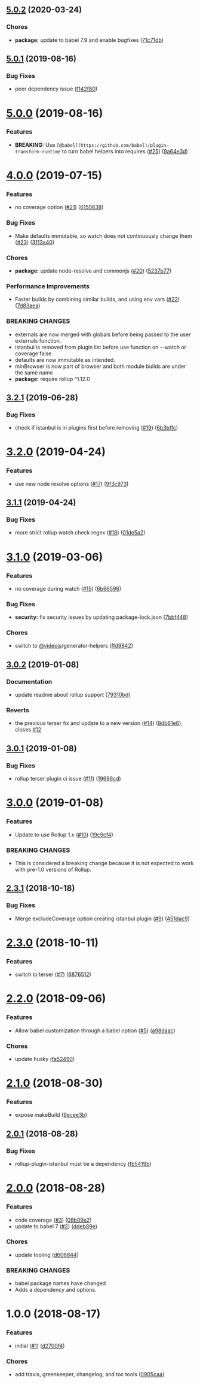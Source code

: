 <a name="5.0.2"></a>
## [5.0.2](https://github.com/videojs/videojs-generate-rollup-config/compare/v5.0.1...v5.0.2) (2020-03-24)

### Chores

* **package:** update to babel 7.9 and enable bugfixes ([71c71db](https://github.com/videojs/videojs-generate-rollup-config/commit/71c71db))

<a name="5.0.1"></a>
## [5.0.1](https://github.com/videojs/videojs-generate-rollup-config/compare/v5.0.0...v5.0.1) (2019-08-16)

### Bug Fixes

* peer dependency issue ([f142f80](https://github.com/videojs/videojs-generate-rollup-config/commit/f142f80))

<a name="5.0.0"></a>
# [5.0.0](https://github.com/videojs/videojs-generate-rollup-config/compare/v4.0.0...v5.0.0) (2019-08-16)

### Features

* **BREAKING:**  Use `[@babel](https://github.com/babel)/plugin-transform-runtime` to turn babel helpers into requires ([#25](https://github.com/videojs/videojs-generate-rollup-config/issues/25)) ([9a64e3d](https://github.com/videojs/videojs-generate-rollup-config/commit/9a64e3d))

<a name="4.0.0"></a>
# [4.0.0](https://github.com/videojs/videojs-generate-rollup-config/compare/v3.2.1...v4.0.0) (2019-07-15)

### Features

* no coverage option ([#21](https://github.com/videojs/videojs-generate-rollup-config/issues/21)) ([6150638](https://github.com/videojs/videojs-generate-rollup-config/commit/6150638))

### Bug Fixes

* Make defaults immutable, so watch does not continuously change them ([#23](https://github.com/videojs/videojs-generate-rollup-config/issues/23)) ([3113a40](https://github.com/videojs/videojs-generate-rollup-config/commit/3113a40))

### Chores

* **package:** update node-resolve and commonjs ([#20](https://github.com/videojs/videojs-generate-rollup-config/issues/20)) ([5237b77](https://github.com/videojs/videojs-generate-rollup-config/commit/5237b77))

### Performance Improvements

* Faster builds by combining similar builds, and using env vars ([#22](https://github.com/videojs/videojs-generate-rollup-config/issues/22)) ([7d83aea](https://github.com/videojs/videojs-generate-rollup-config/commit/7d83aea))


### BREAKING CHANGES

* externals are now merged with globals before being passed to the user externals function.
* istanbul is removed from plugin list before use function on --watch or coverage false
* defaults are now immutable as intended.
* minBrowser is now part of browser and both module
builds are under the same name
* **package:** require rollup ^1.12.0

<a name="3.2.1"></a>
## [3.2.1](https://github.com/videojs/videojs-generate-rollup-config/compare/v3.2.0...v3.2.1) (2019-06-28)

### Bug Fixes

* check if istanbul is in plugins first before removing ([#19](https://github.com/videojs/videojs-generate-rollup-config/issues/19)) ([6b3bffc](https://github.com/videojs/videojs-generate-rollup-config/commit/6b3bffc))

<a name="3.2.0"></a>
# [3.2.0](https://github.com/videojs/videojs-generate-rollup-config/compare/v3.1.1...v3.2.0) (2019-04-24)

### Features

* use new node resolve options ([#17](https://github.com/videojs/videojs-generate-rollup-config/issues/17)) ([9f3c973](https://github.com/videojs/videojs-generate-rollup-config/commit/9f3c973))

<a name="3.1.1"></a>
## [3.1.1](https://github.com/videojs/videojs-generate-rollup-config/compare/v3.1.0...v3.1.1) (2019-04-24)

### Bug Fixes

* more strict rollup watch check regex ([#18](https://github.com/videojs/videojs-generate-rollup-config/issues/18)) ([01de5a2](https://github.com/videojs/videojs-generate-rollup-config/commit/01de5a2))

<a name="3.1.0"></a>
# [3.1.0](https://github.com/videojs/videojs-generate-rollup-config/compare/v3.0.2...v3.1.0) (2019-03-06)

### Features

* no coverage during watch ([#15](https://github.com/videojs/videojs-generate-rollup-config/issues/15)) ([6b66596](https://github.com/videojs/videojs-generate-rollup-config/commit/6b66596))

### Bug Fixes

* **security:** fix security issues by updating package-lock.json ([7bbf448](https://github.com/videojs/videojs-generate-rollup-config/commit/7bbf448))

### Chores

* switch to [@videojs](https://github.com/videojs)/generator-helpers ([ffd9842](https://github.com/videojs/videojs-generate-rollup-config/commit/ffd9842))

<a name="3.0.2"></a>
## [3.0.2](https://github.com/videojs/videojs-generate-rollup-config/compare/v3.0.1...v3.0.2) (2019-01-08)

### Documentation

* update readme about rollup support ([79310bd](https://github.com/videojs/videojs-generate-rollup-config/commit/79310bd))

### Reverts

* the previous terser fix and update to a new version ([#14](https://github.com/videojs/videojs-generate-rollup-config/issues/14)) ([8db61e6](https://github.com/videojs/videojs-generate-rollup-config/commit/8db61e6)), closes [#12](https://github.com/videojs/videojs-generate-rollup-config/issues/12)

<a name="3.0.1"></a>
## [3.0.1](https://github.com/videojs/videojs-generate-rollup-config/compare/v3.0.0...v3.0.1) (2019-01-08)

### Bug Fixes

* rollup terser plugin ci issue ([#11](https://github.com/videojs/videojs-generate-rollup-config/issues/11)) ([19696cd](https://github.com/videojs/videojs-generate-rollup-config/commit/19696cd))

<a name="3.0.0"></a>
# [3.0.0](https://github.com/videojs/videojs-generate-rollup-config/compare/v2.3.1...v3.0.0) (2019-01-08)

### Features

* Update to use Rollup 1.x ([#10](https://github.com/videojs/videojs-generate-rollup-config/issues/10)) ([19c9cf4](https://github.com/videojs/videojs-generate-rollup-config/commit/19c9cf4))


### BREAKING CHANGES

* This is considered a breaking change because it is not expected to work with pre-1.0 versions of Rollup.

<a name="2.3.1"></a>
## [2.3.1](https://github.com/videojs/videojs-generate-rollup-config/compare/v2.3.0...v2.3.1) (2018-10-18)

### Bug Fixes

* Merge excludeCoverage option creating istanbul plugin ([#9](https://github.com/videojs/videojs-generate-rollup-config/issues/9)) ([451dac9](https://github.com/videojs/videojs-generate-rollup-config/commit/451dac9))

<a name="2.3.0"></a>
# [2.3.0](https://github.com/videojs/videojs-generate-rollup-config/compare/v2.2.0...v2.3.0) (2018-10-11)

### Features

* switch to terser ([#7](https://github.com/videojs/videojs-generate-rollup-config/issues/7)) ([6876512](https://github.com/videojs/videojs-generate-rollup-config/commit/6876512))

<a name="2.2.0"></a>
# [2.2.0](https://github.com/videojs/videojs-generate-rollup-config/compare/v2.1.0...v2.2.0) (2018-09-06)

### Features

* Allow babel customization through a babel option ([#5](https://github.com/videojs/videojs-generate-rollup-config/issues/5)) ([a98daac](https://github.com/videojs/videojs-generate-rollup-config/commit/a98daac))

### Chores

* update husky ([fa52490](https://github.com/videojs/videojs-generate-rollup-config/commit/fa52490))

<a name="2.1.0"></a>
# [2.1.0](https://github.com/videojs/videojs-generate-rollup-config/compare/v2.0.1...v2.1.0) (2018-08-30)

### Features

* expose makeBuild ([9ecee3b](https://github.com/videojs/videojs-generate-rollup-config/commit/9ecee3b))

<a name="2.0.1"></a>
## [2.0.1](https://github.com/videojs/videojs-generate-rollup-config/compare/v2.0.0...v2.0.1) (2018-08-28)

### Bug Fixes

* rollup-plugin-istanbul must be a dependency ([fb5419b](https://github.com/videojs/videojs-generate-rollup-config/commit/fb5419b))

<a name="2.0.0"></a>
# [2.0.0](https://github.com/videojs/videojs-generate-rollup-config/compare/v1.0.0...v2.0.0) (2018-08-28)

### Features

* code coverage ([#3](https://github.com/videojs/videojs-generate-rollup-config/issues/3)) ([08b09e2](https://github.com/videojs/videojs-generate-rollup-config/commit/08b09e2))
* update to babel 7 ([#2](https://github.com/videojs/videojs-generate-rollup-config/issues/2)) ([ddeb89e](https://github.com/videojs/videojs-generate-rollup-config/commit/ddeb89e))

### Chores

* update tooling ([d606844](https://github.com/videojs/videojs-generate-rollup-config/commit/d606844))


### BREAKING CHANGES

* babel package names have changed
* Adds a dependency and options.

<a name="1.0.0"></a>
# 1.0.0 (2018-08-17)

### Features

* initial ([#1](https://github.com/videojs/videojs-generate-rollup-config/issues/1)) ([d2700f4](https://github.com/videojs/videojs-generate-rollup-config/commit/d2700f4))

### Chores

* add travis, greenkeeper, changelog, and toc tools ([0905caa](https://github.com/videojs/videojs-generate-rollup-config/commit/0905caa))

